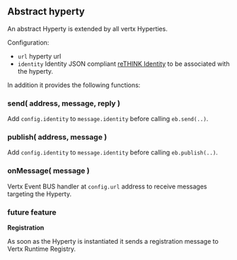 ## Abstract hyperty

An abstract Hyperty is extended by all vertx Hyperties.

Configuration:

* `url` hyperty url
* `identity` Identity JSON compliant [reTHINK Identity](https://rethink-project.github.io/specs/datamodel/core/user-identity/readme/) to be associated with the hyperty.

In addition it provides the following functions:

### send( address, message, reply )

Add `config.identity` to `message.identity` before calling `eb.send(..)`.

### publish( address, message )

Add `config.identity` to `message.identity` before calling `eb.publish(..)`.

### onMessage( message )

Vertx Event BUS handler at `config.url` address to receive messages targeting the Hyperty.

### future feature

**Registration**

As soon as the Hyperty is instantiated it sends a registration message to Vertx Runtime Registry.
